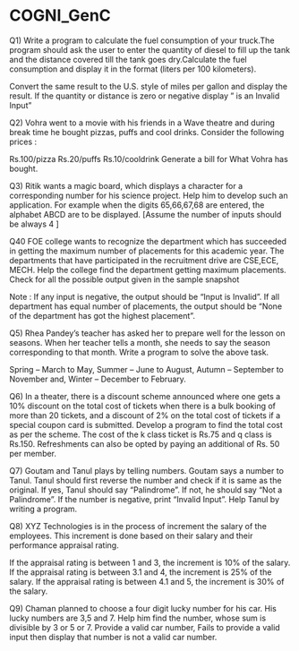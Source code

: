 # COGNI_GenC

Q1)  Write a program to calculate the fuel consumption of your truck.The program should ask the user to enter the quantity of diesel to fill up the tank and the distance covered till the tank goes dry.Calculate the fuel consumption and display it in the format (liters per 100 kilometers).

Convert the same result to the U.S. style of miles per gallon and display the result. If the quantity or distance is zero or negative display ” is an Invalid Input”

Q2)   Vohra went to a movie with his friends in a Wave theatre and during  break time he bought pizzas, puffs and cool drinks. Consider   the following prices : 

Rs.100/pizza
Rs.20/puffs
Rs.10/cooldrink
Generate a bill for What Vohra has bought.

Q3)    Ritik wants a magic board, which displays a character for a corresponding number for his science project. Help him to develop such an application.
For example when the digits 65,66,67,68 are entered, the alphabet ABCD are to be displayed.
[Assume the number of inputs should be always 4 ]

Q40     FOE college wants to recognize the department which has succeeded in getting the maximum number of placements for this academic year. The departments that have participated in the recruitment drive are CSE,ECE, MECH. Help the college find the department getting maximum placements. Check for all the possible output given in the sample snapshot

Note : If any input is negative, the output should be “Input is Invalid”.  If all department has equal number of placements, the output should be “None of the department has got the highest placement”.

Q5)    Rhea Pandey’s teacher has asked her to prepare well for the lesson on seasons. When her teacher tells a month, she needs to say the season corresponding to that month. Write a program to solve the above task.

Spring – March to May,
Summer – June to August,
Autumn – September to November and,
Winter – December to February.

Q6)     In a theater, there is a discount scheme announced where one gets a 10% discount on the total cost of tickets when there is a bulk booking of more than 20 tickets, and a discount of 2% on the total cost of tickets if a special coupon card is submitted. Develop a program to find the total cost as per the scheme. The cost of the k class ticket is Rs.75 and q class is Rs.150. Refreshments can also be opted by paying an additional of Rs. 50 per member.

Q7)    Goutam and  Tanul plays  by  telling numbers.  Goutam says a number to Tanul.  Tanul should first reverse the number and check if it is same as the original.  If yes,  Tanul should say “Palindrome”.  If not, he should say “Not a Palindrome”.  If the number is negative, print “Invalid Input”.  Help Tanul by writing a program.

Q8)   XYZ Technologies is in the process of increment the salary of the employees.  This increment is done based on their salary and their performance appraisal rating.

If the appraisal rating is between 1 and 3, the increment is 10% of the salary.
If the appraisal rating is between 3.1 and 4, the increment is  25% of the salary.
If the appraisal rating is between 4.1 and 5, the increment is  30% of the salary.

Q9)   Chaman planned to choose a four digit lucky number for his car. His lucky numbers are 3,5 and 7. Help him find the number, whose sum is divisible by  3 or 5 or 7. Provide a valid car number, Fails to provide a valid input then display that number is not a valid car number.
